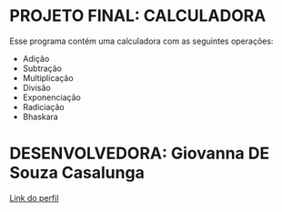 # **PROJETO FINAL: CALCULADORA**
Esse programa contém uma calculadora com as seguintes operações:
- Adição
- Subtração
- Multiplicação
- Divisão
- Exponenciação
- Radiciação
- Bhaskara
# **DESENVOLVEDORA: Giovanna DE Souza Casalunga** #
[Link do perfil](https://github.com/GCasalunga)
